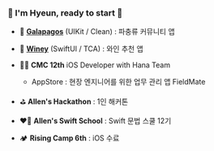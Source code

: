 ### 💫 I'm Hyeun, ready to start 
* 🦎 [**Galapagos**](https://github.com/BusyModernPeople/Galapagos-iOS) (UIKit / Clean) : 파충류 커뮤니티 앱
* 🍷 [**Winey**](https://github.com/AdultOfNineteen/WINEY-iOS) (SwiftUI / TCA) : 와인 추천 앱
* 👩‍💻 **CMC 12th** iOS Developer with Hana Team
  * AppStore : 현장 엔지니어를 위한 업무 관리 앱 FieldMate
* ⛳️ **Allen's Hackathon** : 1인 해커톤

* ❤️‍🔥 **Allen's Swift School** : Swift 문법 스쿨 12기


* 🏕️ **Rising Camp 6th** : iOS 수료
